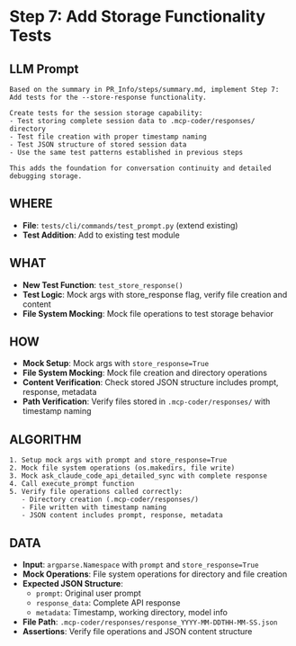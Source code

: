 # Step 7: Add Storage Functionality Tests

## LLM Prompt
```
Based on the summary in PR_Info/steps/summary.md, implement Step 7: Add tests for the --store-response functionality.

Create tests for the session storage capability:
- Test storing complete session data to .mcp-coder/responses/ directory
- Test file creation with proper timestamp naming
- Test JSON structure of stored session data
- Use the same test patterns established in previous steps

This adds the foundation for conversation continuity and detailed debugging storage.
```

## WHERE
- **File**: `tests/cli/commands/test_prompt.py` (extend existing)
- **Test Addition**: Add to existing test module

## WHAT
- **New Test Function**: `test_store_response()`
- **Test Logic**: Mock args with store_response flag, verify file creation and content
- **File System Mocking**: Mock file operations to test storage behavior

## HOW
- **Mock Setup**: Mock args with `store_response=True`
- **File System Mocking**: Mock file creation and directory operations
- **Content Verification**: Check stored JSON structure includes prompt, response, metadata
- **Path Verification**: Verify files stored in `.mcp-coder/responses/` with timestamp naming

## ALGORITHM
```
1. Setup mock args with prompt and store_response=True
2. Mock file system operations (os.makedirs, file write)
3. Mock ask_claude_code_api_detailed_sync with complete response
4. Call execute_prompt function  
5. Verify file operations called correctly:
   - Directory creation (.mcp-coder/responses/)
   - File written with timestamp naming
   - JSON content includes prompt, response, metadata
```

## DATA
- **Input**: `argparse.Namespace` with `prompt` and `store_response=True`
- **Mock Operations**: File system operations for directory and file creation
- **Expected JSON Structure**:
  - `prompt`: Original user prompt
  - `response_data`: Complete API response
  - `metadata`: Timestamp, working directory, model info
- **File Path**: `.mcp-coder/responses/response_YYYY-MM-DDTHH-MM-SS.json`
- **Assertions**: Verify file operations and JSON content structure
